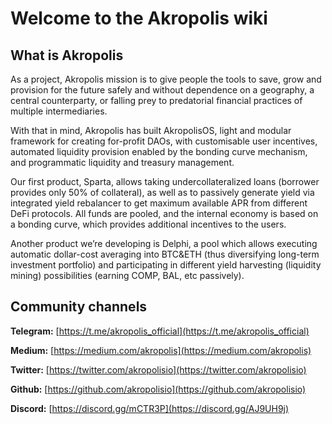 # Welcome to the Akropolis wiki

## What is Akropolis

As a project, Akropolis mission is to give people the tools to save, grow and provision for the future safely and without dependence on a geography, a central counterparty, or falling prey to predatorial financial practices of multiple intermediaries.

With that in mind, Akropolis has built AkropolisOS, light and modular framework for creating for-profit DAOs, with customisable user incentives, automated liquidity provision enabled by the bonding curve mechanism, and programmatic liquidity and treasury management.

Our first product, Sparta, allows taking undercollateralized loans (borrower provides only 50% of collateral), as well as to passively generate yield via integrated yield rebalancer to get maximum available APR from different DeFi protocols. All funds are pooled, and the internal economy is based on a bonding curve, which provides additional incentives to the users. 

Another product we’re developing is Delphi, a pool which allows executing automatic dollar-cost averaging into BTC&ETH (thus diversifying long-term investment portfolio) and participating in different yield harvesting (liquidity mining) possibilities (earning COMP, BAL, etc passively).

## Community channels

**Telegram:** [https://t.me/akropolis_official](https://t.me/akropolis_official)

**Medium:** [https://medium.com/akropolis](https://medium.com/akropolis)

**Twitter:** [https://twitter.com/akropolisio](https://twitter.com/akropolisio)

**Github:** [https://github.com/akropolisio](https://github.com/akropolisio)

**Discord:** [https://discord.gg/mCTR3P](https://discord.gg/AJ9UH9j)